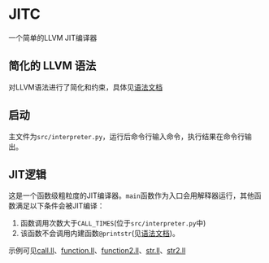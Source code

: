 # JITC
一个简单的LLVM JIT编译器

## **简化的 LLVM 语法**
对LLVM语法进行了简化和约束，具体见[语法文档](docs/grammar.md)

## **启动**
主文件为`src/interpreter.py`，运行后命令行输入命令，执行结果在命令行输出。

## **JIT逻辑**
这是一个函数级粗粒度的JIT编译器。`main`函数作为入口会用解释器运行，其他函数满足以下条件会被JIT编译：
1. 函数调用次数大于`CALL_TIMES`(位于`src/interpreter.py`中)
2. 该函数不会调用内建函数`@printstr`(见[语法文档](docs/grammar.md))。

示例可见[call.ll](testcases/call.ll)、[function.ll](testcases/function.ll)、[function2.ll](testcases/function2.ll)、[str.ll](testcases/str.ll)、[str2.ll](testcases/str2.ll)